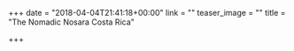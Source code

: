 +++
date = "2018-04-04T21:41:18+00:00"
link = ""
teaser_image = ""
title = "The Nomadic Nosara Costa Rica"

+++
